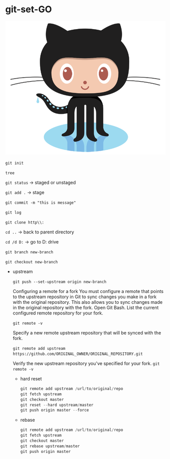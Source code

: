 
#  git-set-GO

![octocat](resources/octocat.png)
 
`git init`

`tree`

`git status` → staged or unstaged

`git add .` → stage

`git commit -m "this is message"`

`git log`

`git clone http\\:` 

`cd ..` → back to parent directory

`cd /d D:` → go to D: drive

`git branch new-branch`

`git checkout new-branch`

- upstream

    `git push --set-upstream origin new-branch` 

    Configuring a remote for a fork
    You must configure a remote that points to the upstream repository in Git to sync changes you make in a fork with the original repository. This also allows you to sync changes made in the original repository with the fork.
    Open Git Bash.
    List the current configured remote repository for your fork.

    `git remote -v`

    Specify a new remote upstream repository that will be synced with the fork.

     `git remote add upstream https://github.com/ORIGINAL_OWNER/ORIGINAL_REPOSITORY.git`

    Verify the new upstream repository you've specified for your fork.
    `git remote -v`

    - hard reset

        ```powershell
        git remote add upstream /url/to/original/repo
        git fetch upstream
        git checkout master
        git reset --hard upstream/master  
        git push origin master --force
        ```

    - rebase

        ```powershell
        git remote add upstream /url/to/original/repo
        git fetch upstream
        git checkout master
        git rebase upstream/master 
        git push origin master
        ```
